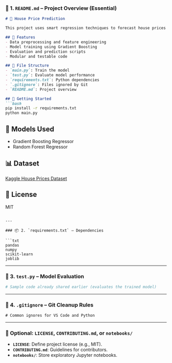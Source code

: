 

### 📝 1. `README.md` – Project Overview (Essential)

````markdown
# 🏡 House Price Prediction

This project uses smart regression techniques to forecast house prices using the Ames Housing dataset.

## 🔧 Features
- Data preprocessing and feature engineering
- Model training using Gradient Boosting
- Evaluation and prediction scripts
- Modular and testable code

## 📁 File Structure
- `main.py`: Train the model
- `test.py`: Evaluate model performance
- `requirements.txt`: Python dependencies
- `.gitignore`: Files ignored by Git
- `README.md`: Project overview

## 🚀 Getting Started
```bash
pip install -r requirements.txt
python main.py
````

## 🧠 Models Used

* Gradient Boosting Regressor
* Random Forest Regressor

## 📊 Dataset

[Kaggle House Prices Dataset](https://www.kaggle.com/competitions/house-prices-advanced-regression-techniques)

## 📌 License

MIT

````

---

### 📦 2. `requirements.txt` – Dependencies

```txt
pandas
numpy
scikit-learn
joblib
````

---

### 🧪 3. `test.py` – Model Evaluation

```python
# Sample code already shared earlier (evaluates the trained model)
```

---

### 📌 4. `.gitignore` – Git Cleanup Rules

```gitignore
# Common ignores for VS Code and Python
```

---

### 🧰 Optional: `LICENSE`, `CONTRIBUTING.md`, or `notebooks/`

* **`LICENSE`**: Define project license (e.g., MIT).
* **`CONTRIBUTING.md`**: Guidelines for contributors.
* **`notebooks/`**: Store exploratory Jupyter notebooks.

